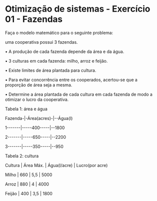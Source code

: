 # Otimização de sistemas  - Exercício 01 - Fazendas

<p>Faça o modelo matemático para o seguinte problema:</p>
<p>uma cooperativa possui 3 fazendas.</p>
<p>• A produção de cada fazenda depende da área e da água.</p>
<p>• 3 culturas em cada fazenda: milho, arroz e feijão.</p>
<p>• Existe limites de área plantada para cultura.</p>
<p>• Para evitar concorrência entre os cooperados, acertou-se que a proporção de área seja a mesma.</p>
<p>• Determine a área plantada de cada cultura em cada fazenda de modo a otimizar o lucro da cooperativa.</p>


<p>Tabela 1: área e água</p>
<p>Fazenda-|-Área(acres)-|--Água(l)</p>
<p>1-------|-----400-----|--1800</p>
<p>2-------|-----650-----|--2200</p>
<p>3-------|-----350-----|--950</p>

<p>Tabela 2: cultura</p>
<p>Cultura | Área Máx. | Água(l/acre) | Lucro(por acre)</p>
<p>Milho   |    660    |     5,5      |      5000</p>
<p>Arroz   |    880    |      4       |      4000</p>
<p>Feijão  |    400    |     3,5      |      1800</p>
